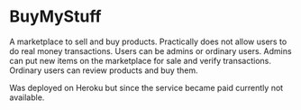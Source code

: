 # BuyMyStuff

A marketplace to sell and buy products. Practically does not allow users to do real money transactions.
Users can be admins or ordinary users. Admins can put new items on the marketplace for sale and verify transactions. Ordinary users can review products and buy them.

Was deployed on Heroku but since the service became paid currently not available.
